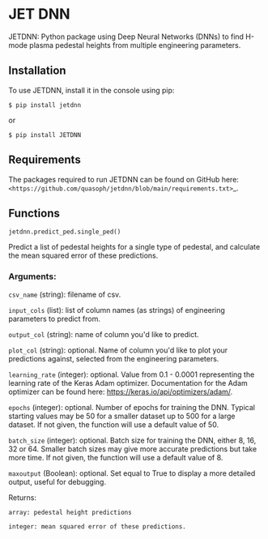 # JET DNN

JETDNN: Python package using Deep Neural Networks (DNNs) to find H-mode plasma pedestal heights from multiple engineering parameters.

Installation
------------------

To use JETDNN, install it in the console using pip:
    
`$ pip install jetdnn`

or

`$ pip install JETDNN`

Requirements
------------------

The packages required to run JETDNN can be found on GitHub here: `<https://github.com/quasoph/jetdnn/blob/main/requirements.txt>`_.

Functions
------------------

`jetdnn.predict_ped.single_ped()`

Predict a list of pedestal heights for a single type of pedestal, and calculate the mean squared error of these predictions.

### Arguments:

`csv_name` (string): filename of csv.

`input_cols` (list): list of column names (as strings) of engineering parameters to predict from.

`output_col` (string): name of column you'd like to predict.

`plot_col` (string): optional. Name of column you'd like to plot your predictions against, selected from the engineering parameters.

`learning_rate` (integer): optional. Value from 0.1 - 0.0001 representing the learning rate of the Keras Adam optimizer.
    Documentation for the Adam optimizer can be found here: https://keras.io/api/optimizers/adam/.

`epochs` (integer): optional. Number of epochs for training the DNN. Typical starting values may be 50 for a smaller dataset up to 500 for a large dataset.
    If not given, the function will use a default value of 50.

`batch_size` (integer): optional. Batch size for training the DNN, either 8, 16, 32 or 64. Smaller batch sizes may give more accurate predictions but take more time.
    If not given, the function will use a default value of 8.

`maxoutput` (Boolean): optional. Set equal to True to display a more detailed output, useful for debugging.

Returns:

    array: pedestal height predictions
    
    integer: mean squared error of these predictions.
